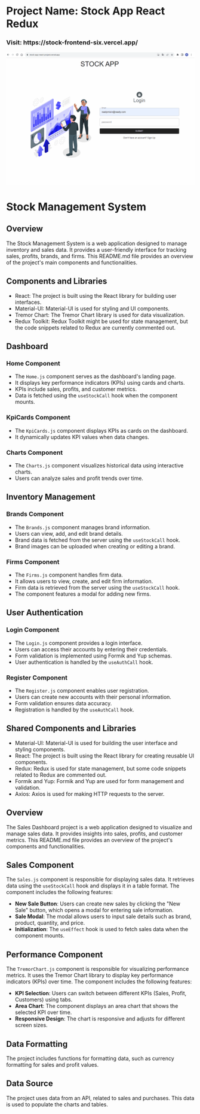 # Project Name: Stock App React Redux
<h3>Visit: https://stock-frontend-six.vercel.app/</h3>

<img alt="alt_text" src="./stockapp.gif"/>


# Stock Management System 

## Overview
The Stock Management System is a web application designed to manage inventory and sales data. It provides a user-friendly interface for tracking sales, profits, brands, and firms. This README.md file provides an overview of the project's main components and functionalities.

## Components and Libraries
- React: The project is built using the React library for building user interfaces.
- Material-UI: Material-UI is used for styling and UI components. 
- Tremor Chart: The Tremor Chart library is used for data visualization.
- Redux Toolkit: Redux Toolkit might be used for state management, but the code snippets related to Redux are currently commented out.

## Dashboard
### Home Component
- The `Home.js` component serves as the dashboard's landing page.
- It displays key performance indicators (KPIs) using cards and charts.
- KPIs include sales, profits, and customer metrics.
- Data is fetched using the `useStockCall` hook when the component mounts.

### KpiCards Component
- The `KpiCards.js` component displays KPIs as cards on the dashboard.
- It dynamically updates KPI values when data changes.

### Charts Component
- The `Charts.js` component visualizes historical data using interactive charts.
- Users can analyze sales and profit trends over time.

## Inventory Management
### Brands Component
- The `Brands.js` component manages brand information.
- Users can view, add, and edit brand details.
- Brand data is fetched from the server using the `useStockCall` hook.
- Brand images can be uploaded when creating or editing a brand.

### Firms Component
- The `Firms.js` component handles firm data.
- It allows users to view, create, and edit firm information.
- Firm data is retrieved from the server using the `useStockCall` hook.
- The component features a modal for adding new firms.

## User Authentication
### Login Component
- The `Login.js` component provides a login interface.
- Users can access their accounts by entering their credentials.
- Form validation is implemented using Formik and Yup schemas.
- User authentication is handled by the `useAuthCall` hook.

### Register Component
- The `Register.js` component enables user registration.
- Users can create new accounts with their personal information.
- Form validation ensures data accuracy.
- Registration is handled by the `useAuthCall` hook.

## Shared Components and Libraries
- Material-UI: Material-UI is used for building the user interface and styling components.
- React: The project is built using the React library for creating reusable UI components.
- Redux: Redux is used for state management, but some code snippets related to Redux are commented out.
- Formik and Yup: Formik and Yup are used for form management and validation.
- Axios: Axios is used for making HTTP requests to the server.


## Overview
The Sales Dashboard project is a web application designed to visualize and manage sales data. It provides insights into sales, profits, and customer metrics. This README.md file provides an overview of the project's components and functionalities.

## Sales Component
The `Sales.js` component is responsible for displaying sales data. It retrieves data using the `useStockCall` hook and displays it in a table format. The component includes the following features:

- **New Sale Button**: Users can create new sales by clicking the "New Sale" button, which opens a modal for entering sale information.
- **Sale Modal**: The modal allows users to input sale details such as brand, product, quantity, and price.
- **Initialization**: The `useEffect` hook is used to fetch sales data when the component mounts.

## Performance Component
The `TremorChart.js` component is responsible for visualizing performance metrics. It uses the Tremor Chart library to display key performance indicators (KPIs) over time. The component includes the following features:

- **KPI Selection**: Users can switch between different KPIs (Sales, Profit, Customers) using tabs.
- **Area Chart**: The component displays an area chart that shows the selected KPI over time.
- **Responsive Design**: The chart is responsive and adjusts for different screen sizes.

## Data Formatting
The project includes functions for formatting data, such as currency formatting for sales and profit values.

## Data Source
The project uses data from an API, related to sales and purchases. This data is used to populate the charts and tables.



